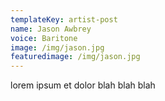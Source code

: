 ```yaml
---
templateKey: artist-post
name: Jason Awbrey
voice: Baritone
image: /img/jason.jpg
featuredimage: /img/jason.jpg
---
```

lorem ipsum et dolor blah blah blah
